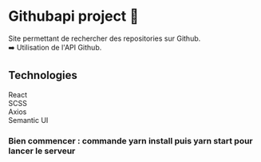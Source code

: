 # Githubapi project 🔎

Site permettant de rechercher des repositories sur Github.<br>➡️ Utilisation de l'API Github. 

## Technologies
React<br>
SCSS<br>
Axios<br>
Semantic UI

### Bien commencer : commande yarn install puis yarn start pour lancer le serveur
